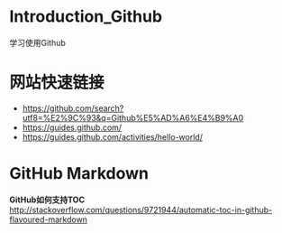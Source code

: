 # Introduction_Github #
学习使用Github

# 网站快速链接 #
- https://github.com/search?utf8=%E2%9C%93&q=Github%E5%AD%A6%E4%B9%A0
- https://guides.github.com/
- https://guides.github.com/activities/hello-world/


# GitHub Markdown #

__GitHub如何支持TOC__  
http://stackoverflow.com/questions/9721944/automatic-toc-in-github-flavoured-markdown  
